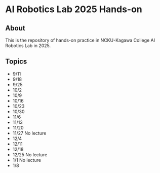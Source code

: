 # AI Robotics Lab 2025 Hands-on

## About
This is the repository of hands-on practice in NCKU-Kagawa College AI Robotics Lab in 2025.

## Topics
- 9/11
- 9/18
- 9/25
- 10/2
- 10/9
- 10/16
- 10/23
- 10/30
- 11/6
- 11/13
- 11/20
- 11/27 No lecture
- 12/4
- 12/11
- 12/18
- 12/25 No lecture
- 1/1 No lecture
- 1/8
